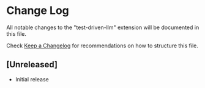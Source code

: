 # Change Log

All notable changes to the "test-driven-llm" extension will be documented in this file.

Check [Keep a Changelog](http://keepachangelog.com/) for recommendations on how to structure this file.

## [Unreleased]

- Initial release